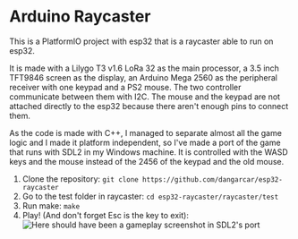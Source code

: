 # Arduino Raycaster

This is a PlatformIO project with esp32 that is a raycaster able to run on esp32.

It is made with a Lilygo T3 v1.6 LoRa 32 as the main processor, a 3.5 inch TFT9846 screen as the display, an Arduino Mega 2560 as the peripheral receiver with one keypad and a PS2 mouse. The two controller communicate between them with I2C. The mouse and the keypad are not attached directly to the esp32 because there aren't enough pins to connect them.

As the code is made with C++, I managed to separate almost all the game logic and I made it platform independent, so I've made a port of the game that runs with SDL2 in my Windows machine. It is controlled with the WASD keys and the mouse instead of the 2456 of the keypad and the old mouse.

1. Clone the repository: ```git clone https://github.com/dangarcar/esp32-raycaster```
2. Go to the test folder in raycaster: ```cd esp32-raycaster/raycaster/test```
3. Run make: ```make```
4. Play! (And don't forget Esc is the key to exit): 
![Here should have been a gameplay screenshot in SDL2's port]()